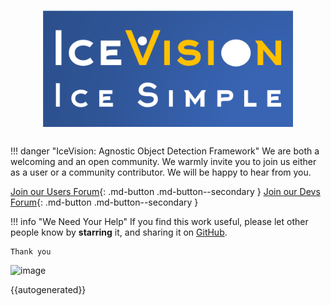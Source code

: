 # <img src="images/icevision-logo-slogan.png" alt="logo" width="400px" style="display: block; margin-left: auto; margin-right: auto"/>

##

!!! danger "IceVision: Agnostic Object Detection Framework"
    We are both a welcoming and an open community. 
    We warmly invite you to join us either as a user or a community contributor.
    We will be happy to hear from you.

[Join our Users Forum](https://spectrum.chat/mantis){: .md-button .md-button--secondary }
[Join our Devs Forum](https://discord.gg/QxHctJF){: .md-button .md-button--secondary }


!!! info "We Need Your Help" 
    If you find this work useful, please let other people know by **starring** it,
    and sharing it on [GitHub](https://github.com/airctic/IceVision).

    Thank you
    
![image](images/mantis-end-to-end-training.gif)
    
{{autogenerated}}
